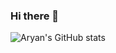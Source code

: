### Hi there 👋
![Aryan's GitHub stats](https://github-readme-stats.vercel.app/api?username=AryanSingh04&show_icons=true&theme=transparent)
<!--
**AryanSingh04/AryanSingh04** is a ✨ _special_ ✨ repository because its `README.md` (this file) appears on your GitHub profile.

Here are some ideas to get you started:

- 🔭 I’m currently working on ...
- 🌱 I’m currently learning ...
- 👯 I’m looking to collaborate on ...
- 🤔 I’m looking for help with ...
- 💬 Ask me about ...
- 📫 How to reach me: ...
- 😄 Pronouns: ...
- ⚡ Fun fact: ...
-->
